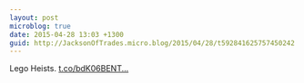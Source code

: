 ```yaml
---
layout: post
microblog: true
date: 2015-04-28 13:03 +1300
guid: http://JacksonOfTrades.micro.blog/2015/04/28/t592841625757450242.html
---
```

Lego Heists. [t.co/bdK06BENT...](http://t.co/bdK06BENTw)
